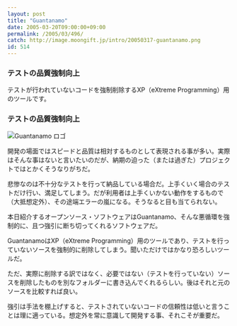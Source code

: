 ```yaml
---
layout: post
title: "Guantanamo"
date: 2005-03-20T09:00:00+09:00
permalink: /2005/03/496/
catch: http://image.moongift.jp/intro/20050317-guantanamo.png
id: 514
---
```

### テストの品質強制向上
  
テストが行われていないコードを強制削除するXP（eXtreme Programming）用のツールです。  
<!--more-->  

### テストの品質強制向上
  

![Guantanamo ロゴ](http://image.moongift.jp/intro/20050317-guantanamo.png "Guantanamo ロゴ")

  

開発の場面ではスピードと品質は相対するものとして表現される事が多い。実際はそんな事はないと言いたいのだが、納期の迫った（または過ぎた）プロジェクトではとかくそうなりがちだ。

  

悲惨なのは不十分なテストを行って納品している場合だ。上手くいく場合のテストだけ行い、満足してしまう。だが利用者は上手くいかない動作をするもので（大抵想定外）、その途端エラーの嵐になる。そうなると目も当てられない。

  

本日紹介するオープンソース・ソフトウェアはGuantanamo、そんな悪循環を強制的に、且つ強引に断ち切ってくれるソフトウェアだ。

  

GuantanamoはXP（eXtreme Programming）用のツールであり、テストを行っていないソースを強制的に削除してしまう。聞いただけではかなり恐ろしいツールだ。

  

ただ、実際に削除する訳ではなく、必要ではない（テストを行っていない）ソースを削除したものを別なフォルダーに書き込んでくれるらしい。後はそれと元のソースを比較すれば良い。

  

強引は手法を棚上げすると、テストされていないコードの信頼性は低いと言うことは理に適っている。想定外を常に意識して開発する事、それこそが重要だ。

